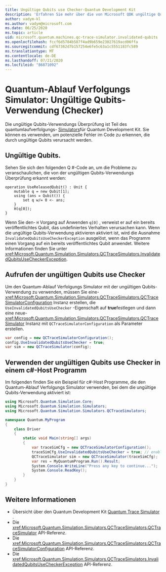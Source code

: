 ```yaml
---
title: Ungültige Qubits use Checker-Quantum Development Kit
description: 'Erfahren Sie mehr über die von Microsoft QDK ungültige Qubits-Verwendung, die den Quantum-Ablauf Verfolgungs Simulator verwendet, um Ihren Q #-Code auf potenziell ungültige Qubits zu überprüfen.'
author: vadym-kl
ms.author: vadym@microsoft.com
ms.date: 06/25/2020
ms.topic: article
uid: microsoft.quantum.machines.qc-trace-simulator.invalidated-qubits
ms.openlocfilehash: fccf6d5784b587f4ad9b659e23027619acd06ffa
ms.sourcegitcommit: cdf67362d7b157254e6fe5c63a1c5551183fc589
ms.translationtype: MT
ms.contentlocale: de-DE
ms.lasthandoff: 07/21/2020
ms.locfileid: "86871092"
---
```

# <a name="quantum-trace-simulator-invalidated-qubits-use-checker"></a>Quantum-Ablauf Verfolgungs Simulator: Ungültige Qubits-Verwendung (Checker)

Die ungültige Qubits-Verwendungs Überprüfung ist Teil des quantumlaufverfolgungs- [Simulators](xref:microsoft.quantum.machines.qc-trace-simulator.intro)für Quantum Development Kit. Sie können es verwenden, um potenzielle Fehler im Code zu erkennen, die durch ungültige Qubits verursacht werden. 

## <a name="invalid-qubits"></a>Ungültige Qubits.

Sehen Sie sich den folgenden Q #-Code an, um die Probleme zu veranschaulichen, die von der ungültigen Qubits-Verwendungs Überprüfung erkannt werden:

```qsharp
operation UseReleasedQubit() : Unit {
    mutable q = new Qubit[1];
    using (ans = Qubit()) {
        set q w/= 0 <- ans;
    }
    H(q[0]);
}
```

Wenn Sie den- `H` Vorgang auf Anwenden `q[0]` , verweist er auf ein bereits veröffentlichtes Qubit, das undefiniertes Verhalten verursachen kann. Wenn die ungültige Qubits-Verwendung aktivieren aktiviert ist, wird die Ausnahme `InvalidatedQubitsUseCheckerException` ausgelöst, wenn das Programm einen Vorgang auf ein bereits veröffentlichtes Qubit anwendet. Weitere Informationen finden Sie unter <xref:Microsoft.Quantum.Simulation.Simulators.QCTraceSimulators.InvalidatedQubitsUseCheckerException>.

## <a name="invoking-the-invalidated-qubits-use-checker"></a>Aufrufen der ungültigen Qubits use Checker

Um den Quantum-Ablauf Verfolgungs Simulator mit der ungültigen Qubits-Verwendung zu verwenden, müssen Sie eine- <xref:Microsoft.Quantum.Simulation.Simulators.QCTraceSimulators.QCTraceSimulatorConfiguration> Instanz erstellen, die `UseInvalidatedQubitsUseChecker` -Eigenschaft auf **true**festlegen und dann eine neue- <xref:Microsoft.Quantum.Simulation.Simulators.QCTraceSimulators.QCTraceSimulator> Instanz mit `QCTraceSimulatorConfiguration` als Parameter erstellen. 

```csharp
var config = new QCTraceSimulatorConfiguration();
config.UseInvalidatedQubitsUseChecker = true;
var sim = new QCTraceSimulator(config);
```


## <a name="using-the-invalidated-qubits-use-checker-in-a-c-host-program"></a>Verwenden der ungültigen Qubits use Checker in einem c#-Host Programm

Im folgenden finden Sie ein Beispiel für c#-Host Programme, die den Quantum-Ablauf Verfolgungs Simulator verwenden, bei dem die ungültige Qubits-Verwendung aktiviert ist: 

```csharp
using Microsoft.Quantum.Simulation.Core;
using Microsoft.Quantum.Simulation.Simulators;
using Microsoft.Quantum.Simulation.Simulators.QCTraceSimulators;

namespace Quantum.MyProgram
{
    class Driver
    {
        static void Main(string[] args)
        {
            var traceSimCfg = new QCTraceSimulatorConfiguration();
            traceSimCfg.UseInvalidatedQubitsUseChecker = true; // enables UseInvalidatedQubitsUseChecker
            QCTraceSimulator sim = new QCTraceSimulator(traceSimCfg);
            var res = MyQuantumProgram.Run().Result;
            System.Console.WriteLine("Press any key to continue...");
            System.Console.ReadKey();
        }
    }
}
```

## <a name="see-also"></a>Weitere Informationen

- Übersicht über den Quantum Development Kit [Quantum Trace Simulator](xref:microsoft.quantum.machines.qc-trace-simulator.intro) .
- Die <xref:Microsoft.Quantum.Simulation.Simulators.QCTraceSimulators.QCTraceSimulator> API-Referenz.
- Die <xref:Microsoft.Quantum.Simulation.Simulators.QCTraceSimulators.QCTraceSimulatorConfiguration> API-Referenz.
- Die <xref:Microsoft.Quantum.Simulation.Simulators.QCTraceSimulators.InvalidatedQubitsUseCheckerException> API-Referenz.